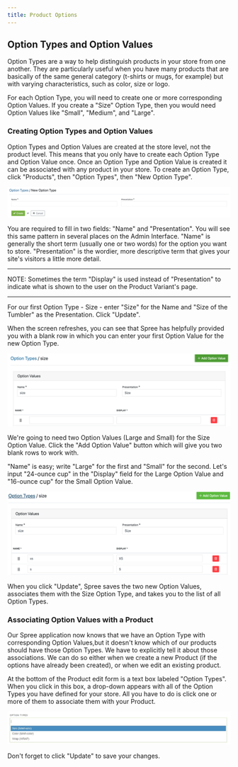 ```yaml
---
title: Product Options
---
```


## Option Types and Option Values

Option Types are a way to help distinguish products in your store from one another. They are particularly useful when you have many products that are basically of the same general category (t-shirts or mugs, for example) but with varying characteristics, such as color, size or logo.

For each Option Type, you will need to create one or more corresponding Option Values. If you create a "Size" Option Type, then you would need Option Values like "Small", "Medium", and "Large".

### Creating Option Types and Option Values

Option Types and Option Values are created at the store level, not the product level. This means that you only have to create each Option Type and Option Value once. Once an Option Type and Option Value is created it can be associated with any product in your store. To create an Option Type, click "Products", then "Option Types", then "New Option Type".

![New Option Type](../../../images/user/products/new_option_type.jpg)

You are required to fill in two fields: "Name" and "Presentation". You will see this same pattern in several places on the Admin Interface. "Name" is generally the short term (usually one or two words) for the option you want to store. "Presentation" is the wordier, more descriptive term that gives your site's visitors a little more detail.

***
NOTE: Sometimes the term "Display" is used instead of "Presentation" to indicate what is shown to the user on the Product Variant's page.
***

For our first Option Type - Size - enter "Size" for the Name and "Size of the Tumbler" as the Presentation. Click "Update".

When the screen refreshes, you can see that Spree has helpfully provided you with a blank row in which you can enter your first Option Value for the new Option Type.

![New Option Value](../../../images/user/products/new_option_value.jpg)

We're going to need two Option Values (Large and Small) for the Size Option Value. Click the "Add Option Value" button which will give you two blank rows to work with.

"Name" is easy; write "Large" for the first and "Small" for the second. Let's input "24-ounce cup" in the "Display" field for the Large Option Value and "16-ounce cup" for the Small Option Value.

![Completed Option Values](../../../images/user/products/large_small_option_values.jpg)

When you click "Update", Spree saves the two new Option Values, associates them with the Size Option Type, and takes you to the list of all Option Types.

### Associating Option Values with a Product

Our Spree application now knows that we have an Option Type with corresponding Option Values,but it doesn't know which of our products should have those Option Types. We have to explicitly tell it about those associations. We can do so either when we create a new Product (if the options have already been created), or when we edit an existing product.

At the bottom of the Product edit form is a text box labeled "Option Types". When you click in this box, a drop-down appears with all of the Option Types you have defined for your store. All you have to do is click one or more of them to associate them with your Product.

![Option Types Dropdown List](../../../images/user/products/option_types_dropdown.jpg)

Don't forget to click "Update" to save your changes.

